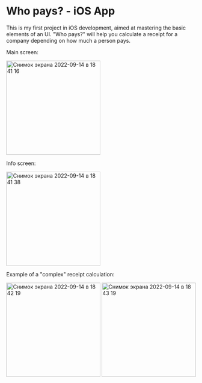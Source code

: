 # Who pays? - iOS App

This is my first project in iOS development, aimed at mastering the basic elements of an UI. "Who pays?" will help you calculate a receipt for a company depending on how much a person pays.

Main screen:

<img width="250" alt="Снимок экрана 2022-09-14 в 18 41 16" src="https://user-images.githubusercontent.com/113179175/191088189-ea389c3f-f67b-48fa-afa0-e3af425fb681.png">

Info screen:

<img width="250" alt="Снимок экрана 2022-09-14 в 18 41 38" src="https://user-images.githubusercontent.com/113179175/191089465-14511e61-f7a9-4b8a-b518-c65e23b04ea6.png">

Example of a "complex" receipt calculation:

<img width="250" alt="Снимок экрана 2022-09-14 в 18 42 19" src="https://user-images.githubusercontent.com/113179175/191089717-76a3207e-b91e-4e6a-afa3-3d0b93807bbe.png">             <img width="250" alt="Снимок экрана 2022-09-14 в 18 43 19" src="https://user-images.githubusercontent.com/113179175/191089781-7d980317-0206-4227-b436-690d4022a8ae.png">

